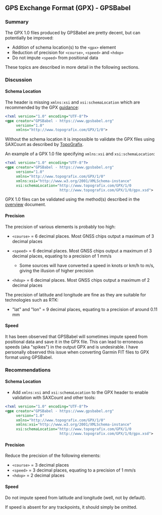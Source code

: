 ## GPS Exchange Format (GPX) - GPSBabel

### Summary

The GPX 1.0 files produced by GPSBabel are pretty decent, but can potentially be improved:

- Addition of schema location(s) to the `<gpx>` element
- Reduction of precision for `<course>`, `<speed>` and `<hdop>`
- Do not impute `<speed>` from positional data

These topics are described in more detail in the following sections.




### Discussion

#### Schema Location

The header is missing `xmlns:xsi` and `xsi:schemaLocation` which are recommended by the GPX [guidance](https://www.topografix.com/gpx_for_developers.asp):

```xml
<?xml version="1.0" encoding="UTF-8"?>
<gpx creator="GPSBabel - https://www.gpsbabel.org"
     version="1.0"
     xmlns="http://www.topografix.com/GPX/1/0">
```

Without the schema location it is impossible to validate the GPX files using SAXCount as described by [TopoGrafix](https://www.topografix.com/gpx_validation.asp).

An example of a GPX 1.0 file specifying `xmlns:xsi` and `xsi:schemaLocation`:

```xml
<?xml version="1.0" encoding="UTF-8"?>
<gpx creator="GPSBabel - https://www.gpsbabel.org"
     version="1.0"
     xmlns="http://www.topografix.com/GPX/1/0"
     xmlns:xsi="http://www.w3.org/2001/XMLSchema-instance"
     xsi:schemaLocation="http://www.topografix.com/GPX/1/0
                         http://www.topografix.com/GPX/1/0/gpx.xsd">
```

GPX 1.0 files can be validated using the method(s) described in the [overview](../README.md) document.



#### Precision

The precision of various elements is probably too high:

- `<course>` = 6 decimal places. Most GNSS chips output a maximum of 3 decimal places
- `<speed>` = 6 decimal places. Most GNSS chips output a maximum of 3 decimal places, equating to a precision of 1 mm/s
  - Some sources will have converted a speed in knots or km/h to m/s, giving the illusion of higher precision

- `<hdop>` = 6 decimal places. Most GNSS chips output a maximum of 2 decimal places

The precision of latitude and longitude are fine as they are suitable for technologies such as RTK:

- "lat" and "lon" = 9 decimal places, equating to a precision of around 0.11 mm



#### Speed

It has been observed that GPSBabel will sometimes impute speed from positional data and save it in the GPX file. This can lead to erroneous speeds (aka "spikes") in the output GPX and is undesirable. I have personally observed this issue when converting Garmin FIT files to GPX format using GPSBabel.



### Recommendations

#### Schema Location

- Add `xmlns:xsi` and `xsi:schemaLocation` to the GPX header to enable validation with SAXCount and other tools:

```xml
<?xml version="1.0" encoding="UTF-8"?>
<gpx creator="GPSBabel - https://www.gpsbabel.org"
     version="1.0"
     xmlns="http://www.topografix.com/GPX/1/0"
     xmlns:xsi="http://www.w3.org/2001/XMLSchema-instance"
     xsi:schemaLocation="http://www.topografix.com/GPX/1/0
                         http://www.topografix.com/GPX/1/0/gpx.xsd">
```



#### Precision

Reduce the precision of the following elements:
- `<course>` = 3 decimal places
- `<speed>` = 3 decimal places, equating to a precision of 1 mm/s
- `<hdop>` = 2 decimal places



#### Speed

Do not impute speed from latitude and longitude (well, not by default).

If speed is absent for any trackpoints, it should simply be omitted.